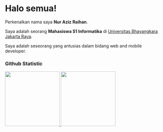 # Halo semua! 

Perkenalkan nama saya **Nur Aziz Raihan**.<br>

Saya adalah seorang **Mahasiswa S1 Informatika** di [Universitas Bhayangkara Jakarta Raya](https://ubharajaya.ac.id/).<br>

Saya adalah seseorang yang antusias dalam bidang web and mobile developer.

### Github Statistic
<p align="left">
<a href="https://github.com/azizazizz">
  <img height="180em" src="https://github-readme-stats-eight-theta.vercel.app/api?username=azizazizz&show_icons=true&theme=algolia&include_all_commits=true&count_private=true"/>
  <img height="180em" src="https://github-readme-stats-eight-theta.vercel.app/api/top-langs/?username=azizazizz&layout=compact&theme=algolia"/>
</a>
</p>
